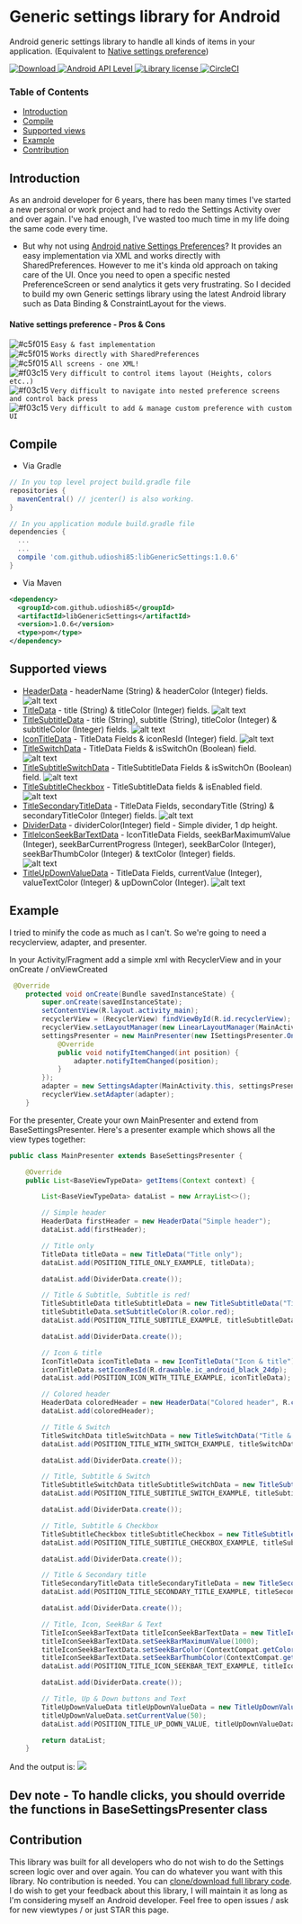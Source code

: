 # Generic settings library for Android

Android generic settings library to handle all kinds of items in your application. (Equivalent to [Native settings preference](https://developer.android.com/guide/topics/ui/settings.html))

[ ![Download](https://api.bintray.com/packages/udioshi85/maven/libGenericSettings/images/download.svg) ](https://bintray.com/udioshi85/maven/libGenericSettings/_latestVersion)
[ ![Android API Level](https://img.shields.io/badge/API-15%2B-blue.svg) ]()
[ ![Library license](https://img.shields.io/badge/License-Apache--2.0-blue.svg) ]()
[![CircleCI](https://circleci.com/gh/UdiOshi85/GenericSettings.svg?style=svg)](https://circleci.com/gh/UdiOshi85/GenericSettings)

### Table of Contents
- [Introduction](#introduction)
- [Compile](#compile)
- [Supported views](#supported-views)
- [Example](#example)
- [Contribution](#contribution)

## Introduction

As an android developer for 6 years, there has been many times I've started a new personal or work project and had to redo the Settings Activity over and over again.
I've had enough, I've wasted too much time in my life doing the same code every time.

* But why not using [Android native Settings Preferences](https://developer.android.com/guide/topics/ui/settings.html)?
It provides an easy implementation via XML and works directly with SharedPreferences. However to me it's kinda old approach on taking care of the UI. Once you need to open a specific nested PreferenceScreen or send analytics it gets very frustrating.
So I decided to build my own Generic settings library using the latest Android library such as Data Binding & ConstraintLayout for the views.

#### Native settings preference - Pros & Cons

![#c5f015](https://placehold.it/15/c5f015/000000?text=+) `Easy & fast implementation`  
![#c5f015](https://placehold.it/15/c5f015/000000?text=+) `Works directly with SharedPreferences`  
![#c5f015](https://placehold.it/15/c5f015/000000?text=+) `All screens - one XML!`  
![#f03c15](https://placehold.it/15/f03c15/000000?text=+) `Very difficult to control items layout (Heights, colors etc..)`  
![#f03c15](https://placehold.it/15/f03c15/000000?text=+) `Very difficult to navigate into nested preference screens and control back press`  
![#f03c15](https://placehold.it/15/f03c15/000000?text=+) `Very difficult to add & manage custom preference with custom UI`  


## Compile

* Via Gradle
```gradle
// In you top level project build.gradle file
repositories {
  mavenCentral() // jcenter() is also working.
}

// In you application module build.gradle file
dependencies {
  ...
  ...
  compile 'com.github.udioshi85:libGenericSettings:1.0.6'
}
````  

* Via Maven
````xml
<dependency>
  <groupId>com.github.udioshi85</groupId>
  <artifactId>libGenericSettings</artifactId>
  <version>1.0.6</version>
  <type>pom</type>
</dependency>
````

## Supported views
* [HeaderData](https://github.com/UdiOshi85/libGenericSettings/blob/master/src/main/java/com/oshi/libgenericsettings/data/HeaderData.java) -  headerName (String) & headerColor (Integer) fields.
![alt text](https://github.com/UdiOshi85/GenericSettings/blob/master/tut-pics/header-title.jpg "HeaderData example")  
* [TitleData](https://github.com/UdiOshi85/libGenericSettings/blob/master/src/main/java/com/oshi/libgenericsettings/data/TitleData.java) - title (String) & titleColor (Integer) fields.
![alt text](https://github.com/UdiOshi85/GenericSettings/blob/master/tut-pics/title.jpg "TitleData example")  
* [TitleSubtitleData](https://github.com/UdiOshi85/libGenericSettings/blob/master/src/main/java/com/oshi/libgenericsettings/data/TitleSubtitleData.java) - title (String), subtitle (String), titleColor (Integer) & subtitleColor (Integer) fields.
![alt text](https://github.com/UdiOshi85/GenericSettings/blob/master/tut-pics/title-subtitle-data.jpg "TitleSubtitleData example") 
* [IconTitleData](https://github.com/UdiOshi85/libGenericSettings/blob/master/src/main/java/com/oshi/libgenericsettings/data/IconTitleData.java) - TitleData Fields & iconResId (Integer) field.
![alt text](https://github.com/UdiOshi85/GenericSettings/blob/master/tut-pics/icon-title.jpg "IconTitleData example") 
* [TitleSwitchData](https://github.com/UdiOshi85/libGenericSettings/blob/master/src/main/java/com/oshi/libgenericsettings/data/TitleSwitchData.java) - TitleData Fields & isSwitchOn (Boolean) field.
![alt text](https://github.com/UdiOshi85/GenericSettings/blob/master/tut-pics/title-switch.jpg "TitleSwitchData example") 
* [TitleSubtitleSwitchData](https://github.com/UdiOshi85/libGenericSettings/blob/master/src/main/java/com/oshi/libgenericsettings/data/TitleSubtitleSwitchData.java) - TitleSubtitleData Fields & isSwitchOn (Boolean) field.
![alt text](https://github.com/UdiOshi85/GenericSettings/blob/master/tut-pics/title-subtitle-switch.jpg "TitleSubtitleSwitchData example") 
* [TitleSubtitleCheckbox](https://github.com/UdiOshi85/libGenericSettings/blob/master/src/main/java/com/oshi/libgenericsettings/data/TitleSubtitleCheckbox.java) - TitleSubtitleData fields & isEnabled field.  
![alt text](https://github.com/UdiOshi85/GenericSettings/blob/master/tut-pics/title-subtitle-checkbox.jpg "TitleSubtitleCheckbox example")
 * [TitleSecondaryTitleData](https://github.com/UdiOshi85/libGenericSettings/blob/master/src/main/java/com/oshi/libgenericsettings/data/TitleSecondaryTitleData.java) -  TitleData Fields, secondaryTitle (String) & secondaryTitleColor (Integer) fields.
 ![alt text]( https://github.com/UdiOshi85/GenericSettings/blob/master/tut-pics/title-secondary-title.jpg "TitleSecondaryTitleData example")
 * [DividerData](https://github.com/UdiOshi85/libGenericSettings/blob/master/src/main/java/com/oshi/libgenericsettings/data/DividerData.java) - dividerColor(Integer) field - Simple divider, 1 dp height.  
 * [TitleIconSeekBarTextData](https://github.com/UdiOshi85/libGenericSettings/blob/master/src/main/java/com/oshi/libgenericsettings/data/TitleIconSeekBarTextData.java) - IconTitleData Fields, seekBarMaximumValue (Integer), seekBarCurrentProgress (Integer), seekBarColor (Integer), seekBarThumbColor (Integer) & textColor (Integer) fields.  
![alt text]( https://github.com/UdiOshi85/GenericSettings/blob/master/tut-pics/title-icon-seekbar-text-data.jpg "TitleIconSeekBarTextData example")  
* [TitleUpDownValueData](https://github.com/UdiOshi85/libGenericSettings/blob/master/src/main/java/com/oshi/libgenericsettings/data/TitleUpDownValueData.java) - TitleData Fields, currentValue (Integer), valueTextColor (Integer) & upDownColor (Integer).
![alt text](https://github.com/UdiOshi85/GenericSettings/blob/master/tut-pics/title-up-down-value-data.jpg "TitleUpDownValueData example")  
 
 
 ## Example
 I tried to minify the code as much as I can't. So we're going to need a recyclerview, adapter, and presenter.

In your Activity/Fragment add a simple xml with RecyclerView and in your onCreate / onViewCreated
````java
 @Override
    protected void onCreate(Bundle savedInstanceState) {
        super.onCreate(savedInstanceState);
        setContentView(R.layout.activity_main);
        recyclerView = (RecyclerView) findViewById(R.id.recyclerView);
        recyclerView.setLayoutManager(new LinearLayoutManager(MainActivity.this));
        settingsPresenter = new MainPresenter(new ISettingsPresenter.OnSettingsChangedListener() {
            @Override
            public void notifyItemChanged(int position) {
                adapter.notifyItemChanged(position);
            }
        });
        adapter = new SettingsAdapter(MainActivity.this, settingsPresenter);
        recyclerView.setAdapter(adapter);
    }
````
For the presenter, Create your own MainPresenter and extend from BaseSettingsPresenter. Here's a presenter example which shows all the view types together:
````java
public class MainPresenter extends BaseSettingsPresenter {

    @Override
    public List<BaseViewTypeData> getItems(Context context) {

        List<BaseViewTypeData> dataList = new ArrayList<>();

        // Simple header
        HeaderData firstHeader = new HeaderData("Simple header");
        dataList.add(firstHeader);

        // Title only
        TitleData titleData = new TitleData("Title only");
        dataList.add(POSITION_TITLE_ONLY_EXAMPLE, titleData);

        dataList.add(DividerData.create());

        // Title & Subtitle, Subtitle is red!
        TitleSubtitleData titleSubtitleData = new TitleSubtitleData("Title & Subtitle", "Subtitle is red!");
        titleSubtitleData.setSubtitleColor(R.color.red);
        dataList.add(POSITION_TITLE_SUBTITLE_EXAMPLE, titleSubtitleData);

        dataList.add(DividerData.create());

        // Icon & title
        IconTitleData iconTitleData = new IconTitleData("Icon & title");
        iconTitleData.setIconResId(R.drawable.ic_android_black_24dp);
        dataList.add(POSITION_ICON_WITH_TITLE_EXAMPLE, iconTitleData);

        // Colored header
        HeaderData coloredHeader = new HeaderData("Colored header", R.color.red);
        dataList.add(coloredHeader);

        // Title & Switch
        TitleSwitchData titleSwitchData = new TitleSwitchData("Title & Switch", false);
        dataList.add(POSITION_TITLE_WITH_SWITCH_EXAMPLE, titleSwitchData);

        dataList.add(DividerData.create());

        // Title, Subtitle & Switch
        TitleSubtitleSwitchData titleSubtitleSwitchData = new TitleSubtitleSwitchData("Title, Subtitle & Switch", "Subtitle is here", false);
        dataList.add(POSITION_TITLE_SUBTITLE_SWITCH_EXAMPLE, titleSubtitleSwitchData);

        dataList.add(DividerData.create());

        // Title, Subtitle & Checkbox
        TitleSubtitleCheckbox titleSubtitleCheckbox = new TitleSubtitleCheckbox("Title, Subtitle & Checkbox", "Subtitle is here", false);
        dataList.add(POSITION_TITLE_SUBTITLE_CHECKBOX_EXAMPLE, titleSubtitleCheckbox);

        dataList.add(DividerData.create());

        // Title & Secondary title
        TitleSecondaryTitleData titleSecondaryTitleData = new TitleSecondaryTitleData("Title & Secondary title", "8");
        dataList.add(POSITION_TITLE_SECONDARY_TITLE_EXAMPLE, titleSecondaryTitleData);

        dataList.add(DividerData.create());

        // Title, Icon, SeekBar & Text
        TitleIconSeekBarTextData titleIconSeekBarTextData = new TitleIconSeekBarTextData(R.drawable.ic_android_black_24dp, "Title, Icon, SeekBar & Text");
        titleIconSeekBarTextData.setSeekBarMaximumValue(1000);
        titleIconSeekBarTextData.setSeekBarColor(ContextCompat.getColor(context, R.color.red));
        titleIconSeekBarTextData.setSeekBarThumbColor(ContextCompat.getColor(context, R.color.blue));
        dataList.add(POSITION_TITLE_ICON_SEEKBAR_TEXT_EXAMPLE, titleIconSeekBarTextData);

        dataList.add(DividerData.create());

        // Title, Up & Down buttons and Text
        TitleUpDownValueData titleUpDownValueData = new TitleUpDownValueData("Title, Up & Down buttons and Text");
        titleUpDownValueData.setCurrentValue(50);
        dataList.add(POSITION_TITLE_UP_DOWN_VALUE, titleUpDownValueData);

        return dataList;
    }
````

And the output is:
![](https://github.com/UdiOshi85/GenericSettings/blob/master/tut-pics/106.gif)

## Dev note - To handle clicks, you should override the functions in BaseSettingsPresenter class

## Contribution
This library was built for all developers who do not wish to do the Settings screen logic over and over again. You can do whatever you want with this library. No contribution is needed. You can [clone/download full library code](https://github.com/UdiOshi85/libGenericSettings).  
I do wish to get your feedback about this library, I will maintain it as long as I'm considering myself an Android developer. Feel free to open issues / ask for new viewtypes / or just STAR this page.
